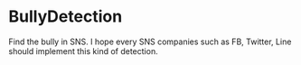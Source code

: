 # BullyDetection
Find the bully in SNS.
I hope every SNS companies such as FB, Twitter, Line should implement this kind
of detection.
